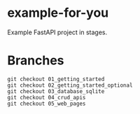 # example-for-you
Example FastAPI project in stages.

# Branches

```
git checkout 01_getting_started
git checkout 02_getting_started_optional
git checkout 03_database_sqlite
git checkout 04_crud_apis
git checkout 05_web_pages
```

